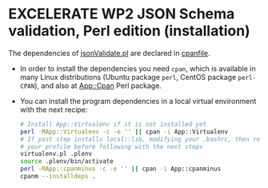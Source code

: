 # EXCELERATE WP2 JSON Schema validation, Perl edition (installation)

The dependencies of [jsonValidate.pl](jsonValidate.pl) are declared in [cpanfile](cpanfile).

* In order to install the dependencies you need `cpan`, which is available in many Linux distributions (Ubuntu package `perl`, CentOS package `perl-CPAN`), and also at [App::Cpan](http://search.cpan.org/~andk/CPAN-2.16/) Perl package.

* You can install the program dependencies in a local virtual environment with the next recipe:
  ```bash
  # Install App::Virtualenv if it is not installed yet
  perl -MApp::Virtualenv -c -e '' || cpan -i App::Virtualenv
  # If past step installs local::lib, modifying your .bashrc, then reload
  # your profile before following with the next steps
  virtualenv.pl .plenv
  source .plenv/bin/activate
  perl -MApp::cpanminus -c -e '' || cpan -i App::cpanminus
  cpanm --installdeps .
  ```